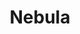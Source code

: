 ---
description: Meet Managed Nebula from Defined Networking. A decentralized VPN built
  on the open-source Nebula platform that we love.
episode: 638
link: https://defined.net/unplugged
shortname: defined.net-lup
title: Nebula
---